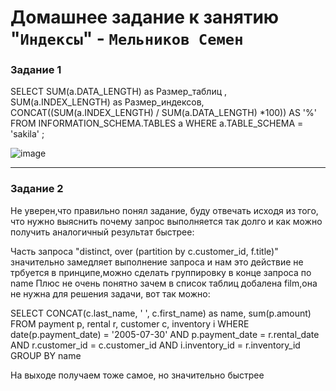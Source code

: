 # Домашнее задание к занятию "`Индексы`" - `Мельников Семен`




### Задание 1

SELECT  SUM(a.DATA_LENGTH) as Размер_таблиц , SUM(a.INDEX_LENGTH) as Размер_индексов, CONCAT((SUM(a.INDEX_LENGTH) / SUM(a.DATA_LENGTH) *100))  AS '%'
FROM INFORMATION_SCHEMA.TABLES a
WHERE  a.TABLE_SCHEMA = 'sakila' ;

![image](https://user-images.githubusercontent.com/114281054/221504504-d0b1266d-7518-4a48-999d-f3609a8201b6.png)



---

### Задание 2

Не уверен,что правильно понял задание, буду отвечать исходя из того, что нужно выяснить почему запрос выполняется так долго и как можно получить аналогичный результат быстрее:


Часть запроса "distinct, over (partition by c.customer_id, f.title)" значительно замедляет выполнение запроса и нам это действие не трбуется в принципе,можно сделать группировку в конце запроса по name
Плюс не очень понятно зачем в список таблиц добалена film,она не нужна для решения задачи, вот так можно:

SELECT CONCAT(c.last_name, ' ', c.first_name) as name, sum(p.amount)
FROM payment p, rental r, customer c, inventory i
WHERE date(p.payment_date) = '2005-07-30' AND p.payment_date = r.rental_date AND r.customer_id = c.customer_id AND i.inventory_id = r.inventory_id
GROUP BY name

На выходе получаем тоже самое, но значительно быстрее
